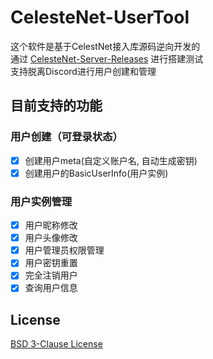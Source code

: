 # CelesteNet-UserTool
这个软件是基于CelestNet接入库源码逆向开发的  
通过 [CelesteNet-Server-Releases](https://github.com/0x0ade/CelesteNet/releases) 进行搭建测试  
支持脱离Discord进行用户创建和管理
## 目前支持的功能
### 用户创建（可登录状态）
- [x] 创建用户meta(自定义账户名, 自动生成密钥)
- [x] 创建用户的BasicUserInfo(用户实例)
### 用户实例管理
- [x] 用户昵称修改
- [x] 用户头像修改
- [x] 用户管理员权限管理
- [x] 用户密钥重置
- [x] 完全注销用户
- [x] 查询用户信息
## License
[BSD 3-Clause License](./LICENSE)